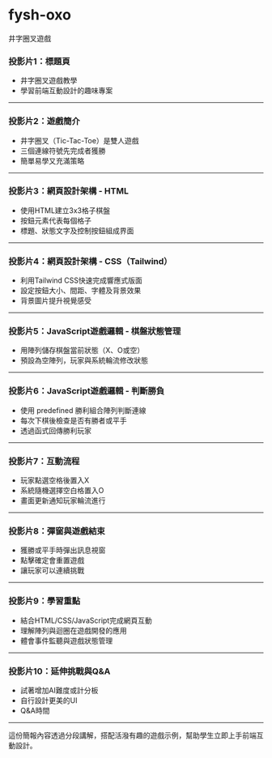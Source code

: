 # fysh-oxo
井字圈叉遊戲

### 投影片1：標題頁

- 井字圈叉遊戲教學
- 學習前端互動設計的趣味專案

***

### 投影片2：遊戲簡介

- 井字圈叉（Tic-Tac-Toe）是雙人遊戲
- 三個連線符號先完成者獲勝
- 簡單易學又充滿策略

***

### 投影片3：網頁設計架構 - HTML

- 使用HTML建立3x3格子棋盤
- 按鈕元素代表每個格子
- 標題、狀態文字及控制按鈕組成界面

***

### 投影片4：網頁設計架構 - CSS（Tailwind）

- 利用Tailwind CSS快速完成響應式版面
- 設定按鈕大小、間距、字體及背景效果
- 背景圖片提升視覺感受

***

### 投影片5：JavaScript遊戲邏輯 - 棋盤狀態管理

- 用陣列儲存棋盤當前狀態（X、O或空）
- 預設為空陣列，玩家與系統輪流修改狀態

***

### 投影片6：JavaScript遊戲邏輯 - 判斷勝負

- 使用 predefined 勝利組合陣列判斷連線
- 每次下棋後檢查是否有勝者或平手
- 透過函式回傳勝利玩家

***

### 投影片7：互動流程

- 玩家點選空格後置入X
- 系統隨機選擇空白格置入O
- 畫面更新通知玩家輪流進行

***

### 投影片8：彈窗與遊戲結束

- 獲勝或平手時彈出訊息視窗
- 點擊確定會重置遊戲
- 讓玩家可以連續挑戰

***

### 投影片9：學習重點

- 結合HTML/CSS/JavaScript完成網頁互動
- 理解陣列與迴圈在遊戲開發的應用
- 體會事件監聽與遊戲狀態管理

***

### 投影片10：延伸挑戰與Q\&A

- 試著增加AI難度或計分板
- 自行設計更美的UI
- Q\&A時間

***

這份簡報內容透過分段講解，搭配活潑有趣的遊戲示例，幫助學生立即上手前端互動設計。

[^1]: https://steam.oxxostudio.tw/category/scratch/example/ooxx.html

[^2]: https://cyjesf.eduweb.tw/cyjesf37/Upfile/final/井底之「雞」.pdf

[^3]: https://twsf.ntsec.gov.tw/activity/race-1/62/pdf/NPHSF2022-030409.pdf?0.08148897485807538

[^4]: https://www.youtube.com/watch?v=S5rel-nV-cs

[^5]: https://sciexplore2022.colife.org.tw/uploadfiles/TM1843f45863/TM1843f45863.pdf

[^6]: https://cedu.nutn.edu.tw/cedu/upload/files/56(1)教育-第一篇.pdf

[^7]: https://gifted.ntpc.edu.tw/AYFiles/114/NewsEventFile/18204/113實踐國小_%E6%95%B8%E5%AD%B8%E9%A1%9E_%E5%A5%87%E3%80%8C%E9%9B%9E%E3%80%8D%E9%80%A3%E9%80%A3%E6%A1%8C%E9%81%8A%E7%AD%96%E7%95%A5%E5%8F%8A%E5%BB%B6%E4%BC%B8%E8%A6%8F%E5%89%87%E4%B9%8B%E7%A0%94%E7%A9%B6.pdf

[^8]: https://maker.tn.edu.tw/modules/tad_book3/page.php?tbsn=2\&tbdsn=159

[^9]: https://amathing.world/tic-tac-ku/

